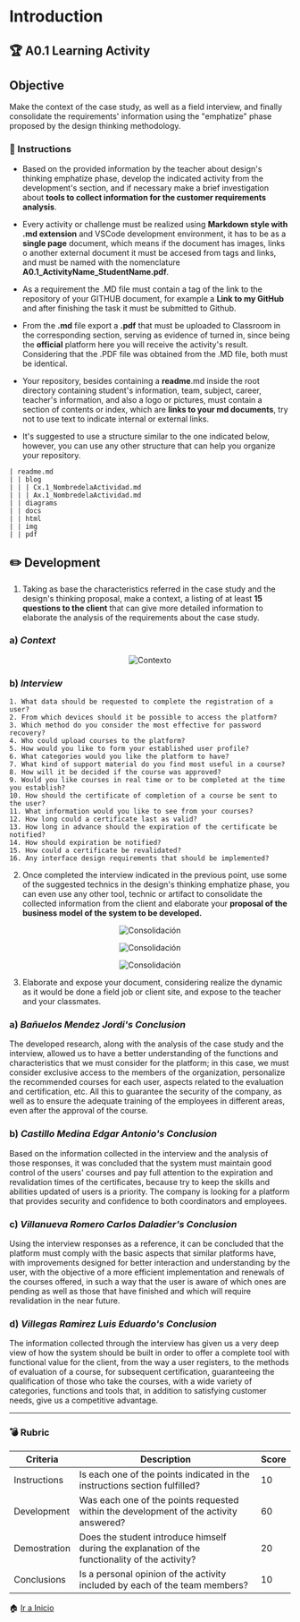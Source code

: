 # Introduction
## :trophy: A0.1 Learning Activity
## Objective

Make the context of the case study, as well as a field interview, and finally consolidate the requirements' information using the "emphatize" phase proposed by the design thinking methodology.

### :blue_book: Instructions

* Based on the provided information by the teacher about design's thinking emphatize phase, develop the indicated activity from the development's section, and if necessary make a brief investigation about **tools to collect information for the customer requirements analysis**.

* Every activity or challenge must be realized using **Markdown style with .md extension** and VSCode development environment, it has to be as a **single page** document, which means if the document has images, links o another external document it must be accesed from tags and links, and must be named with the nomenclature **A0.1_ActivityName_StudentName.pdf**.

* As a requirement the .MD file must contain a tag of the link to the repository of your GITHUB document, for example a **Link to my GitHub** and after finishing the task it must be submitted to Github.

* From the **.md** file export a **.pdf** that must be uploaded to Classroom in the corresponding section, serving as evidence of turned in, since being the **official** platform here you will receive the activity's result.
Considering that the .PDF file was obtained from the .MD file, both must be identical.

* Your repository, besides containing a **readme**.md inside the root directory containing student's information, team, subject, career, teacher's information, and also a logo or pictures, must contain a section of contents or index, which are **links to your md documents**, try not to use text to indicate internal or external links.

* It's suggested to use a structure similar to the one indicated below, however, you can use any other structure that can help you organize your repository.

~~~
| readme.md
| | blog
| | | Cx.1_NombredelaActividad.md
| | | Ax.1_NombredelaActividad.md
| | diagrams
| | docs
| | html
| | img
| | pdf
~~~

## :pencil2: Development

1. Taking as base the characteristics referred in the case study and the design's thinking proposal, make a context, a listing of at least **15 questions to the client** that can give more detailed information to elaborate the analysis of the requirements about the case study.

### a) *Context*

<p align="center">
    <img alt="Contexto" src="https://raw.githubusercontent.com/EduardoVillegas17/AASVILLEGAS/main/IMG/1.png">
</p>

### b) *Interview*

    1. What data should be requested to complete the registration of a user?
    2. From which devices should it be possible to access the platform?
    3. Which method do you consider the most effective for password recovery?
    4. Who could upload courses to the platform?
    5. How would you like to form your established user profile?
    6. What categories would you like the platform to have?
    7. What kind of support material do you find most useful in a course?
    8. How will it be decided if the course was approved?
    9. Would you like courses in real time or to be completed at the time you establish?
    10. How should the certificate of completion of a course be sent to the user?
    11. What information would you like to see from your courses?
    12. How long could a certificate last as valid?
    13. How long in advance should the expiration of the certificate be notified?
    14. How should expiration be notified?
    15. How could a certificate be revalidated?
    16. Any interface design requirements that should be implemented?

2. Once completed the interview indicated in the previous point, use some of the suggested technics in the design's thinking emphatize phase, you can even use any other tool, technic or artifact to consolidate the collected information from the client and elaborate your **proposal of the business model of the system to be developed.**

<p align="center">
    <img alt="Consolidación" src="https://raw.githubusercontent.com/EduardoVillegas17/AASVILLEGAS/main/IMG/2.png">
</p>
<p align="center">
    <img alt="Consolidación" src="https://raw.githubusercontent.com/EduardoVillegas17/AASVILLEGAS/main/IMG/4.png">
</p>
<p align="center">
    <img alt="Consolidación" src="https://raw.githubusercontent.com/EduardoVillegas17/AASVILLEGAS/main/IMG/3.png">
</p>

3. Elaborate and expose your document, considering realize the dynamic as it would be done a field job or client site, and expose to the teacher and your classmates.

### a) *Bañuelos Mendez Jordi's Conclusion*

The developed research, along with the analysis of the case study and the interview, allowed us to have a better understanding of the functions and characteristics that we must consider for the platform; in this case, we must consider exclusive access to the members of the organization, personalize the recommended courses for each user, aspects related to the evaluation and certification, etc. All this to guarantee the security of the company, as well as to ensure the adequate training of the employees in different areas, even after the approval of the course.

### b) *Castillo Medina Edgar Antonio's Conclusion*

Based on the information collected in the interview and the analysis of those responses, it was concluded that the system must maintain good control of the users' courses and pay full attention to the expiration and revalidation times of the certificates, because try to keep the skills and abilities updated of users is a priority. The company is looking for a platform that provides security and confidence to both coordinators and employees.

### c) *Villanueva Romero Carlos Daladier's Conclusion*

Using the interview responses as a reference, it can be concluded that the platform must comply with the basic aspects that similar platforms have, with improvements designed for better interaction and understanding by the user, with the objective of a more efficient implementation and renewals of the courses offered, in such a way that the user is aware of which ones are pending as well as those that have finished and which will require revalidation in the near future.

### d) *Villegas Ramirez Luis Eduardo's Conclusion*

The information collected through the interview has given us a very deep view of how the system should be built in order to offer a complete tool with functional value for the client, from the way a user registers, to the methods of evaluation of a course, for subsequent certification, guaranteeing the qualification of those who take the courses, with a wide variety of categories, functions and tools that, in addition to satisfying customer needs, give us a competitive advantage.

___

### :bomb: Rubric

| Criteria | Description | Score |
| ------------- | -------------------------------------------------------------------------------------------- | ------- |
| Instructions | Is each one of the points indicated in the instructions section fulfilled? | 10 |
| Development | Was each one of the points requested within the development of the activity answered? | 60 |
| Demostration | Does the student introduce himself during the explanation of the functionality of the activity? | 20 |
| Conclusions | Is a personal opinion of the activity included by each of the team members? | 10 |

:house: [Ir a Inicio](https://github.com/EduardoVillegas17/AASVILLEGAS "Github")